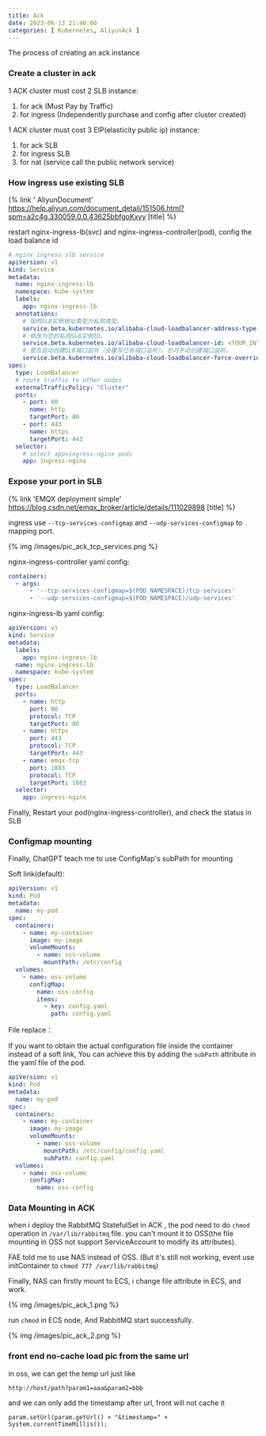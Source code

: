 ```yaml
---
title: Ack
date: 2023-06-13 21:40:00
categories: [ Kubernetes, AliyunAck ]
---
```


The process of creating an ack instance

### Create a cluster in ack

1 ACK cluster must cost 2 SLB instance:

1. for ack      (Must Pay by Traffic)
2. for ingress  (Independently purchase and config after cluster created)

1 ACK cluster must cost 3 EIP(elasticity public ip) instance:

1. for ack SLB
2. for ingress SLB
3. for nat (service call the public network service)

### How ingress use existing SLB

{% link '
AliyunDocument' https://help.aliyun.com/document_detail/151506.html?spm=a2c4g.330059.0.0.43625bbfgoKxyy [title] %}

restart nginx-ingress-lb(svc) and nginx-ingress-controller(pod), config the load balance id

```yaml
# nginx ingress slb service
apiVersion: v1
kind: Service
metadata:
  name: nginx-ingress-lb
  namespace: kube-system
  labels:
    app: nginx-ingress-lb
  annotations:
    # 指明SLB实例地址类型为私网类型。
    service.beta.kubernetes.io/alibaba-cloud-loadbalancer-address-type: intranet
    # 修改为您的私网SLB实例ID。
    service.beta.kubernetes.io/alibaba-cloud-loadbalancer-id: <YOUR_INTRANET_SLB_ID>
    # 是否自动创建SLB端口监听（会覆写已有端口监听），也可手动创建端口监听。
    service.beta.kubernetes.io/alibaba-cloud-loadbalancer-force-override-listeners: 'true'
spec:
  type: LoadBalancer
  # route traffic to other nodes
  externalTrafficPolicy: "Cluster"
  ports:
    - port: 80
      name: http
      targetPort: 80
    - port: 443
      name: https
      targetPort: 443
  selector:
    # select app=ingress-nginx pods
    app: ingress-nginx
```

### Expose your port in SLB

{% link 'EMQX deployment simple' https://blog.csdn.net/emqx_broker/article/details/111029898 [title] %}

ingress use `--tcp-services-configmap` and `--udp-services-configmap` to mapping port.

{% img /images/pic_ack_tcp_services.png %}

nginx-ingress-controller yaml config:

```yaml
containers:
  - args:
      - '--tcp-services-configmap=$(POD_NAMESPACE)/tcp-services'
      - '--udp-services-configmap=$(POD_NAMESPACE)/udp-services'

```

nginx-ingress-lb yaml config:

```yaml
apiVersion: v1
kind: Service
metadata:
  labels:
    app: nginx-ingress-lb
  name: nginx-ingress-lb
  namespace: kube-system
spec:
  type: LoadBalancer
  ports:
    - name: http
      port: 80
      protocol: TCP
      targetPort: 80
    - name: https
      port: 443
      protocol: TCP
      targetPort: 443
    - name: emqx-tcp
      port: 1883
      protocol: TCP
      targetPort: 1883
  selector:
    app: ingress-nginx
```

Finally, Restart your pod(nginx-ingress-controller), and check the status in SLB

### Configmap mounting

Finally, ChatGPT teach me to use ConfigMap's subPath for mounting

Soft link(default):

```yaml
apiVersion: v1
kind: Pod
metadata:
  name: my-pod
spec:
  containers:
    - name: my-container
      image: my-image
      volumeMounts:
        - name: oss-volume
          mountPath: /etc/config
  volumes:
    - name: oss-volume
      configMap:
        name: oss-config
        items:
          - key: config.yaml
            path: config.yaml
```

File replace：

If you want to obtain the actual configuration file inside the container instead of a soft
link, You can achieve this by adding the `subPath` attribute in the yaml file of the pod.

```yaml
apiVersion: v1
kind: Pod
metadata:
  name: my-pod
spec:
  containers:
    - name: my-container
      image: my-image
      volumeMounts:
        - name: oss-volume
          mountPath: /etc/config/config.yaml
          subPath: config.yaml
  volumes:
    - name: oss-volume
      configMap:
        name: oss-config
```

### Data Mounting in ACK

when i deploy the RabbitMQ StatefulSet in ACK , the pod need to do `chmod` operation in `/var/lib/rabbitmq` file.
you can't mount it to OSS(the file mounting in OSS not support ServiceAccount to modify its attributes).

FAE told me to use NAS instead of OSS. (But it's still not working, event use initContainer
to `chmod 777 /var/lib/rabbitmq`)

Finally, NAS can firstly mount to ECS, i change file attribute in ECS, and work.

{% img /images/pic_ack_1.png %}

run `chmod` in ECS node, And RabbitMQ start successfully.

{% img /images/pic_ack_2.png %}

### front end no-cache load pic from the same url

in oss, we can get the temp url just like

```
http://host/path?param1=aaa&param2=bbb
```

and we can only add the timestamp after url, front will not cache it

```
param.setUrl(param.getUrl() + "&timestamp=" + System.currentTimeMillis());
```